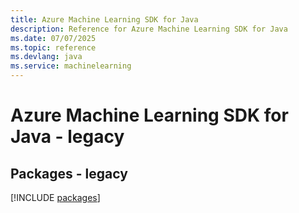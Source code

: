```yaml
---
title: Azure Machine Learning SDK for Java
description: Reference for Azure Machine Learning SDK for Java
ms.date: 07/07/2025
ms.topic: reference
ms.devlang: java
ms.service: machinelearning
---
```

# Azure Machine Learning SDK for Java - legacy
## Packages - legacy
[!INCLUDE [packages](machine-learning-index.md)]